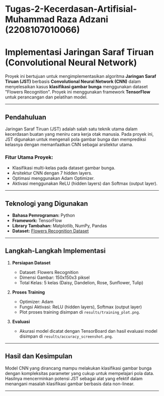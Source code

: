 # Tugas-2-Kecerdasan-Artifisial-Muhammad Raza Adzani (2208107010066)
# Implementasi Jaringan Saraf Tiruan (Convolutional Neural Network)

Proyek ini bertujuan untuk mengimplementasikan algoritma **Jaringan Saraf Tiruan (JST)** berbasis **Convolutional Neural Network (CNN)** dalam menyelesaikan kasus **klasifikasi gambar bunga** menggunakan dataset "Flowers Recognition". Proyek ini menggunakan framework **TensorFlow** untuk perancangan dan pelatihan model.

---

## Pendahuluan

Jaringan Saraf Tiruan (JST) adalah salah satu teknik utama dalam kecerdasan buatan yang meniru cara kerja otak manusia. Pada proyek ini, JST digunakan untuk mengenali pola gambar bunga dan memprediksi kelasnya dengan memanfaatkan CNN sebagai arsitektur utama.

### Fitur Utama Proyek:
- Klasifikasi multi-kelas pada dataset gambar bunga.
- Arsitektur CNN dengan 7 hidden layers.
- Optimasi menggunakan Adam Optimizer.
- Aktivasi menggunakan ReLU (hidden layers) dan Softmax (output layer).

---

## Teknologi yang Digunakan

- **Bahasa Pemrograman:** Python
- **Framework:** TensorFlow
- **Library Tambahan:** Matplotlib, NumPy, Pandas
- **Dataset:** [Flowers Recognition Dataset](https://www.kaggle.com/datasets/alxmamaev/flowers-recognition)

---

## Langkah-Langkah Implementasi

1. **Persiapan Dataset**
   - Dataset: Flowers Recognition
   - Dimensi Gambar: 150x150x3 piksel
   - Total Kelas: 5 kelas (Daisy, Dandelion, Rose, Sunflower, Tulip)

2. **Proses Training**
   - Optimizer: Adam
   - Fungsi Aktivasi: ReLU (hidden layers), Softmax (output layer)
   - Plot proses training disimpan di `results/training_plot.png`.

3. **Evaluasi**
   - Akurasi model dicatat dengan TensorBoard dan hasil evaluasi model disimpan di `results/accuracy_screenshot.png`.

---

## Hasil dan Kesimpulan

Model CNN yang dirancang mampu melakukan klasifikasi gambar bunga dengan kompleksitas parameter yang cukup untuk mempelajari pola data. Hasilnya mencerminkan potensi JST sebagai alat yang efektif dalam menangani masalah klasifikasi gambar berbasis data non-linear.

---


